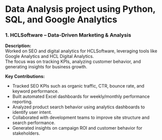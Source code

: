 # Data Analysis project using Python, SQL, and Google Analytics
### 1. HCLSoftware – Data-Driven Marketing & Analysis
**Description:**  
Worked on SEO and digital analytics for HCLSoftware, leveraging tools like Google Analytics and HCL Digital Analytics.  
The focus was on tracking KPIs, analyzing customer behavior, and generating insights for business growth.

**Key Contributions:**  
- Tracked SEO KPIs such as organic traffic, CTR, bounce rate, and keyword performance.  
- Built automated Excel dashboards for weekly/monthly performance reporting.  
- Analyzed product search behavior using analytics dashboards to identify user intent.  
- Collaborated with development teams to improve site structure and search performance.  
- Generated insights on campaign ROI and customer behavior for stakeholders. 
